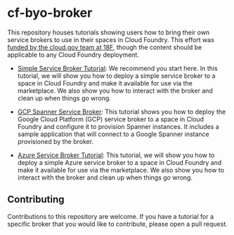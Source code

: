 # cf-byo-broker

This repository houses tutorials showing users how to bring their own service brokers to use in their spaces in Cloud Foundry. This effort was [funded by the cloud.gov team at 18F](https://github.com/18F/cg-product/issues/876), though the content should be applicable to any Cloud Foundry deployment.  

* [Simple Service Broker Tutorial](simple-service-broker): We recommend you start here. In this tutorial, we will show you how to deploy a simple service broker to a space in Cloud Foundry and make it available for use via the marketplace. We also show you how to interact with the broker and clean up when things go wrong.

* [GCP Spanner Service Broker](gcp-service-broker): This tutorial shows you how to deploy the Google Cloud Platform (GCP) service broker to a space in Cloud Foundry and configure it to provision Spanner instances. It includes a sample application that will connect to a Google Spanner instance provisioned by the broker.

* [Azure Service Broker Tutorial](azure-service-broker): This tutorial, we will show you how to deploy a simple Azure service broker to a space in Cloud Foundry and make it available for use via the marketplace. We also show you how to interact with the broker and clean up when things go wrong.

## Contributing

Contributions to this repository are welcome. If you have a tutorial for a specific broker that you would like to contribute, please open a pull request. 
